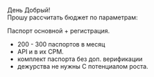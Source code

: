 День Добрый!  
Прошу рассчитать бюджет по параметрам:

Паспорт основной + регистрация.  
- 200 - 300 паспортов в месяц  
- API и в их СРМ.  
- комплект паспорта без доп. верификации
- дежурства не нужны
С потенциалом роста.